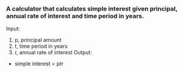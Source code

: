 ### A calculator that calculates simple interest given principal, annual rate of interest and time period in years.

Input:
1. p, principal amount
2. t, time period in years
3. r, annual rate of interest
Output:
- simple interest = p*t*r
